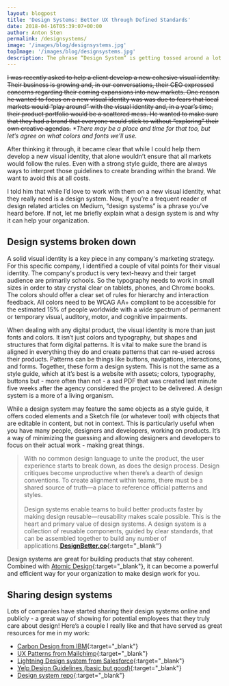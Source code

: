 ```yaml
---
layout: blogpost
title: 'Design Systems: Better UX through Defined Standards'
date: 2018-04-16T05:39:07+00:00
author: Anton Sten
permalink: /designsystems/
image: '/images/blog/designsystems.jpg'
topImage: '/images/blog/designsystems.jpg'
description: The phrase “Design System” is getting tossed around a lot in design circles. They say it’s vital to a growth centered company and I 100% agree.
---
```


~~I was recently asked to help a client develop a new cohesive visual identity. Their business is growing and, in our conversations, their CEO expressed concerns regarding their coming expansions into new markets. One reason he wanted to focus on a new visual identity was was due to fears that local markets would “play around” with the visual identity and, in a year’s time, their product portfolio would be a scattered mess. He wanted to make sure that they had a brand that everyone would stick to without “exploring” their own creative agendas.~~ _*There may be a place and time for that too, but let’s agree on what colors and fonts we’ll use._

After thinking it through, it became clear that while I could help them develop a new visual identity, that alone wouldn’t ensure that all markets would follow the rules. Even with a strong style guide, there are always ways to interpret those guidelines to create branding within the brand. We want to avoid this at all costs.

I told him that while I’d love to work with them on a new visual identity, what they really need is a design system. Now, if you’re a frequent reader of design related articles on Medium, “design systems” is a phrase you’ve heard before. If not, let me briefly explain what a design system is and why it can help your organization.

## Design systems broken down
A solid visual identity is a key piece in any company's marketing strategy. For this specific company, I identified a couple of vital points for their visual identity. The company's product is very text-heavy and their target audience are primarily schools. So the typography needs to work in small sizes in order to stay crystal clear on tablets, phones, and Chrome books. The colors should offer a clear set of rules for hierarchy and interaction feedback. All colors need to be WCAG AA+ compliant to be accessible for the estimated 15% of people worldwide with a wide spectrum of permanent or temporary visual, auditory, motor, and cognitive impairments.

When dealing with any digital product, the visual identity is more than just fonts and colors. It isn’t just colors and typography, but shapes and structures that form digital patterns. It is vital to make sure the brand is aligned in everything they do and create patterns that can re-used across their products. Patterns can be things like buttons, navigations, interactions, and forms. Together, these form a design system. This is not the same as a style guide, which at it’s best is a website with assets; colors, typography, buttons but - more often than not - a sad PDF that was created last minute five weeks after the agency considered the project to be delivered. A design system is a more of a living organism.

While a design system may feature the same objects as a style guide, it offers coded elements and a Sketch file (or whatever tool) with objects that are editable in content, but not in context.
This is particularly useful when you have many people, designers and developers, working on products. It’s a way of minimizing the guessing and allowing designers and developers to focus on their actual work - making great things.

>With no common design language to unite the product, the user experience starts to break down, as does the design process. Design critiques become unproductive when there’s a dearth of design conventions. To create alignment within teams, there must be a shared source of truth—a place to reference official patterns and styles.<br /><br />Design systems enable teams to build better products faster by making design reusable—reusability makes scale possible. This is the heart and primary value of design systems. A design system is a collection of reusable components, guided by clear standards, that can be assembled together to build any number of applications.**[DesignBetter.co](https://www.designbetter.co/design-systems-handbook){:target="_blank"}**

Design systems are great for building products that stay coherent. Combined with [Atomic Design](https://www.antonsten.com/atomic-design/){:target="_blank"}, it can become a powerful and efficient way for your organization to make design work for you.

## Sharing design systems
Lots of companies have started sharing their design systems online and publicly - a great way of showing for potential employees that they truly care about design! Here’s a couple I really like and that have served as great resources for me in my work:
- [Carbon Design from IBM](http://carbondesignsystem.com){:target="_blank"}
- [UX Patterns from Mailchimp](http://ux.mailchimp.com/patterns){:target="_blank"}
- [Lightning Design system from Salesforce](https://www.lightningdesignsystem.com){:target="_blank"}
- [Yelp Design Guidelines (basic but good)](https://www.yelp.com/styleguide){:target="_blank"}
- [Design system repo](https://designsystemsrepo.com){:target="_blank"}
